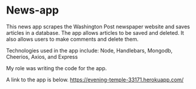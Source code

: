 # News-app

This news app scrapes the Washington Post newspaper website and saves articles in a database. The app allows articles to be saved and deleted. It also allows users to make comments and delete them. 

Technologies used in the app include: Node, Handlebars, Mongodb, Cheerios, Axios, and Express

My role was writing the code for the app. 

A link to the app is below.
https://evening-temple-33171.herokuapp.com/
